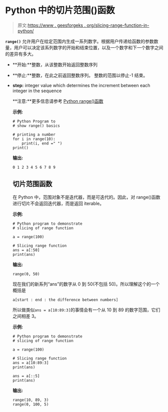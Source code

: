 # Python 中的切片范围()函数

> 原文:[https://www . geesforgeks . org/slicing-range-function-in-python/](https://www.geeksforgeeks.org/slicing-range-function-in-python/)

**`range()`** 允许用户在给定范围内生成一系列数字。根据用户传递给函数的参数数量，用户可以决定该系列数字的开始和结束位置，以及一个数字和下一个数字之间的差异有多大。

*   **开始:**整数，从该整数开始返回整数序列
*   **停止:**整数，在此之前返回整数序列。
    整数的范围以停止-1 结束。

*   **step:** integer value which determines the increment between each integer in the sequence

    **注意:**更多信息请参考 [Python range()函数](https://www.geeksforgeeks.org/python-range-function/?ref=rp)

    **示例:**

    ```
    # Python Program to  
    # show range() basics 

    # printing a number 
    for i in range(10): 
        print(i, end =" ") 
    print()
    ```

    **输出:**

    ```
    0 1 2 3 4 5 6 7 8 9 
    ```

    ## 切片范围函数

    在 Python 中，范围对象不是迭代器，而是可迭代的。因此，对 range()函数进行切片不会返回迭代器，而是返回 iterable。

    **示例:**

    ```
    # Python program to demonstrate
    # slicing of range function

    a = range(100)

    # Slicing range function
    ans = a[:50]
    print(ans)
    ```

    **输出:**

    ```
    range(0, 50)
    ```

    现在我们的新系列“ans”的数字从 0 到 50(不包括 50)。所以理解这个的一个概括是

    ```
    a[start : end : the difference between numbers]
    ```

    所以做类似`ans = a[10:89:3]`的事情会有一个从 10 到 89 的数字范围，它们之间相差 3。

    **示例:**

    ```
    # Python program to demonstrate
    # slicing of range function

    a = range(100)

    # Slicing range function
    ans = a[10:89:3]
    print(ans)

    ans = a[::5]
    print(ans)
    ```

    **输出:**

    ```
    range(10, 89, 3)
    range(0, 100, 5)
    ```